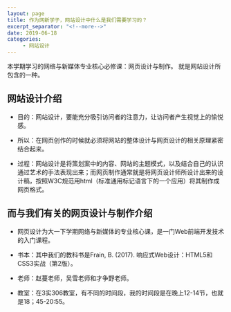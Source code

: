 ```yaml
---
layout: page
title: 作为网新学子，网站设计中什么是我们需要学习的？
excerpt_separator: "<!--more-->"
date: 2019-06-18
categories:
     - 网站设计
---
```


本学期学习的网络与新媒体专业核心必修课：网页设计与制作。
就是网站设计所包含的一种。

<!--more-->

## 网站设计介绍

* 目的：网站设计，要能充分吸引访问者的注意力，让访问者产生视觉上的愉悦感。

* 所以：在网页创作的时候就必须将网站的整体设计与网页设计的相关原理紧密结合起来。

* 过程：网站设计是将策划案中的内容、网站的主题模式，以及结合自己的认识通过艺术的手法表现出来；而网页制作通常就是将网页设计师所设计出来的设计稿，按照W3C规范用html（标准通用标记语言下的一个应用）将其制作成网页格式。

## 而与我们有关的网页设计与制作介绍

* 网页设计为大一下学期网络与新媒体的专业核心课，是一门Web前端开发技术的入门课程。

* 书本：其中我们的教科书是Frain, B. (2017). 响应式Web设计：HTML5和CSS3实战（第2版）。

* 老师：赵蔓老师，吴雪老师和才争野老师。

* 教室：在3实306教室，有不同的时间段，我的时间段是在晚上12-14节，也就是18；45-20:55。